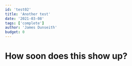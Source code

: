 ```yaml
---
id: 'test02'
title: 'Another test'
date: '2021-03-08'
tags: ['complete']
author: 'James Dunseith'
budget: 0
---      
```


# How soon does this show up?
